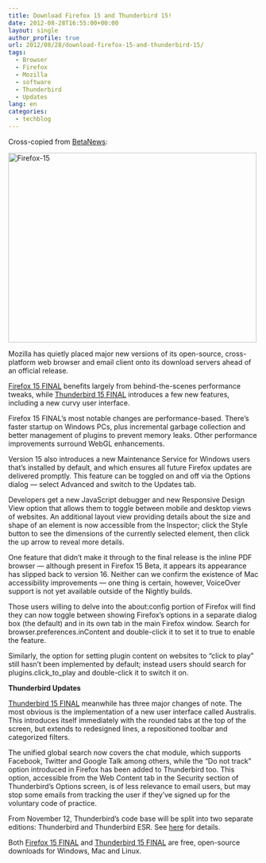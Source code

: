 ```yaml
---
title: Download Firefox 15 and Thunderbird 15!
date: 2012-08-28T16:55:00+00:00
layout: single
author_profile: true
url: 2012/08/28/download-firefox-15-and-thunderbird-15/
tags:
  - Browser
  - Firefox
  - Mozilla
  - software
  - Thunderbird
  - Updates
lang: en
categories: 
  - techblog
---
```

Cross-copied from <a href="http://betanews.com/2012/08/28/download-firefox-15-and-thunderbird-15-now/" target="_blank">BetaNews</a>: 

<a href="http://lh4.ggpht.com/-ZoPErUioMCk/UDzwx4iIvGI/AAAAAAAAHQU/GW5FEZuXKq4/s1600-h/Firefox-15%25255B5%25255D.jpg" target="_blank"><img title="Firefox-15" border="0" alt="Firefox-15" src="http://lh3.ggpht.com/-_JKv3l5urpc/UDzw4AUagTI/AAAAAAAAHQc/2_55EkWK5sA/Firefox-15_thumb%25255B3%25255D.jpg?imgmax=800" width="500" height="382" /></a> 

Mozilla has quietly placed major new versions of its open-source, cross-platform web browser and email client onto its download servers ahead of an official release. 

[Firefox 15 FINAL](http://www.downloadcrew.com/article/24333-firefox) benefits largely from behind-the-scenes performance tweaks, while [Thunderbird 15 FINAL](http://www.downloadcrew.com/article/24287-mozilla_thunderbird) introduces a few new features, including a new curvy user interface. 

Firefox 15 FINAL’s most notable changes are performance-based. There’s faster startup on Windows PCs, plus incremental garbage collection and better management of plugins to prevent memory leaks. Other performance improvements surround WebGL enhancements. 

Version 15 also introduces a new Maintenance Service for Windows users that’s installed by default, and which ensures all future Firefox updates are delivered promptly. This feature can be toggled on and off via the Options dialog — select Advanced and switch to the Updates tab. 

Developers get a new JavaScript debugger and new Responsive Design View option that allows them to toggle between mobile and desktop views of websites. An additional layout view providing details about the size and shape of an element is now accessible from the Inspector; click the Style button to see the dimensions of the currently selected element, then click the up arrow to reveal more details. 

One feature that didn’t make it through to the final release is the inline PDF browser — although present in Firefox 15 Beta, it appears its appearance has slipped back to version 16. Neither can we confirm the existence of Mac accessibility improvements — one thing is certain, however, VoiceOver support is not yet available outside of the Nightly builds. 

Those users willing to delve into the about:config portion of Firefox will find they can now toggle between showing Firefox’s options in a separate dialog box (the default) and in its own tab in the main Firefox window. Search for browser.preferences.inContent and double-click it to set it to true to enable the feature. 

Similarly, the option for setting plugin content on websites to “click to play” still hasn’t been implemented by default; instead users should search for plugins.click\_to\_play and double-click it to switch it on. 

**Thunderbird Updates**[  
](http://www.downloadcrew.com/article/24287-mozilla_thunderbird) 

[Thunderbird 15 FINAL](http://www.downloadcrew.com/article/24287-mozilla_thunderbird) meanwhile has three major changes of note. The most obvious is the implementation of a new user interface called Australis. This introduces itself immediately with the rounded tabs at the top of the screen, but extends to redesigned lines, a repositioned toolbar and categorized filters. 

The unified global search now covers the chat module, which supports Facebook, Twitter and Google Talk among others, while the “Do not track” option introduced in Firefox has been added to Thunderbird too. This option, accessible from the Web Content tab in the Security section of Thunderbird’s Options screen, is of less relevance to email users, but may stop some emails from tracking the user if they’ve signed up for the voluntary code of practice. 

From November 12, Thunderbird’s code base will be split into two separate editions: Thunderbird and Thunderbird ESR. See [here](https://wiki.mozilla.org/Thunderbird/Proposal:_New_Release_and_Governance_Model#Thunderbird_and_Thunderbird_ESR) for details. 

Both [Firefox 15 FINAL](http://www.downloadcrew.com/article/24333-firefox) and [Thunderbird 15 FINAL](http://www.downloadcrew.com/article/24287-mozilla_thunderbird) are free, open-source downloads for Windows, Mac and Linux.